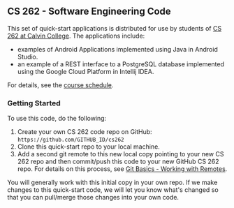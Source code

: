## CS 262 - Software Engineering Code

This set of quick-start applications is distributed for use by students
of [CS 262 at Calvin College](https://cs.calvin.edu/courses/cs/262).
The applications include:

- examples of Android Applications implemented using Java in Android Studio.
- an example of a REST interface to a PostgreSQL database implemented
using the Google Cloud Platform in Intellij IDEA.

For details, see the
[course schedule](https://cs.calvin.edu/courses/cs/262/kvlinden/schedule.html).

### Getting Started

To use this code, do the following:
1. Create your own CS 262 code repo on GitHub:
```https://github.com/GITHUB_ID/cs262```
2. Clone this quick-start repo to your local machine.
3. Add a second git remote to this new local copy pointing to your new
CS 262 repo and then commit/push this code to your new GitHub CS 262
repo. For details on this process, see
[Git Basics - Working with Remotes](https://git-scm.com/book/en/v2/Git-Basics-Working-with-Remotes).

You will generally work with this initial copy in your own repo.
If we make changes to this quick-start code, we will let you know what's
changed so that you can pull/merge those changes into your own code.
